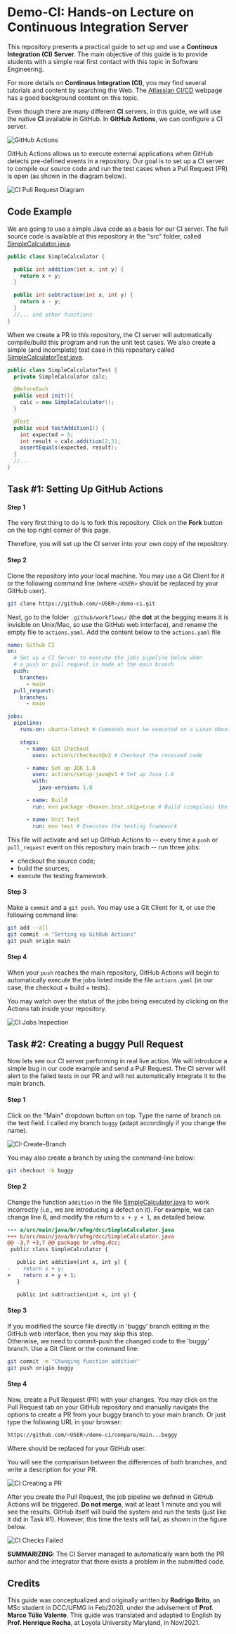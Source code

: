 # Demo-CI: Hands-on Lecture on Continuous Integration Server

This repository presents a practical guide to set up and use a **Continous Integration (CI) Server**. The main objective of this guide is to provide students with a simple real first contact with this topic in Software Engineering.

For more details on **Continous Integration (CI)**, you may find several tutorials and content by searching the Web. The [Atlassian CI/CD](https://www.atlassian.com/continuous-delivery/continuous-integration) webpage has a good background content on this topic.

Even though there are many different **CI** servers, in this guide, we will use the native **CI** available in GitHub. In **GitHub Actions**, we can configure a CI server.

![GitHub Actions](./images/ci-github-actions.png)

GitHub Actions allows us to execute external applications when GitHub detects pre-defined events in a repository. Our goal is to set up a CI server to compile our source code and run the test cases when a Pull Request (PR) is open (as shown in the diagram below). 

![CI Pull Request Diagram](./images/ci-pull-request-diagram.png)

## Code Example

We are going to use a simple Java code as a basis for our CI server. The full source code is available at this repository in the "src" folder, called [SimpleCalculator.java](./src/main/java/br/ufmg/dcc/SimpleCalculator.java).


```java
public class SimpleCalculator {

  public int addition(int x, int y) {
    return x + y;
  }

  public int subtraction(int x, int y) {
    return x - y;
  }
  //... and other functions
}
```
When we create a PR to this repository, the CI server will automatically compile/build this program and run the unit test cases. We also create a simple (and incomplete) test case in this repository called [SimpleCalculatorTest.java](./src/test/java/br/ufmg/dcc/SimpleCalculatorTest.java).

```java
public class SimpleCalculatorTest {
  private SimpleCalculator calc;

  @BeforeEach
  public void init(){
    calc = new SimpleCalculator();
  }

  @Test
  public void testAddition1() {
    int expected = 5;
    int result = calc.addition(2,3);
    assertEquals(expected, result);
  }
  //...
}
```

## Task #1: Setting Up GitHub Actions

#### Step 1

The very first thing to do is to fork this repository. Click on the **Fork** button on the top right corner of this page.

Therefore, you will set up the CI server into your own copy of the repository.

#### Step 2

Clone the repository into your local machine. You may use a Git Client for it or the following command line (where `<USER>` should be replaced by your GitHub user).

```bash
git clone https://github.com/<USER>/demo-ci.git
```

Next, go to the folder `.github/workflows/` (the **dot** at the begging means it is invisible on Unix/Mac, so use the GitHub web interface), and rename the empty file to `actions.yaml`. Add the content below to the `actions.yaml` file

```yaml
name: Github CI
on:
  # Set up a CI Server to execute the jobs pipeline below when 
  # a push or pull request is made at the main branch
  push:
    branches:
      - main
  pull_request:
    branches:
      - main

jobs:
  pipeline:
    runs-on: ubuntu-latest # Commands must be executed on a Linux Ubuntu OS

    steps:
      - name: Git Checkout
        uses: actions/checkout@v2 # Checkout the received code 

      - name: Set up JDK 1.8
        uses: actions/setup-java@v1 # Set up Java 1.8
        with:
          java-version: 1.8

      - name: Build
        run: mvn package -Dmaven.test.skip=true # Build (compiles) the source code

      - name: Unit Test
        run: mvn test # Executes the testing framework 
```

This file will activate and set up GitHub Actions to -- every time a `push` or `pull_request` event on this repository main brach -- run three jobs:

- checkout the source code;
- build the sources;
- execute the testing framework.

#### Step 3

Make a `commit` and a `git push`. You may use a Git Client for it, or use the following command line:

```bash
git add --all
git commit -m "Setting up GitHub Actions"
git push origin main
```

#### Step 4

When your `push` reaches the main repository, GitHub Actions will begin to automatically execute the jobs listed inside the file `actions.yaml` (in our case, the checkout + build + tests). 

You may watch over the status of the jobs being executed by clicking on the Actions tab inside your repository.

![CI Jobs Inspection](./images/ci-setup-github-actions.png)

## Task #2: Creating a buggy Pull Request

Now lets see our CI server performing in real live action. We will introduce a simple bug in our code example and send a Pull Request. The CI server will alert to the failed tests in our PR and will not automatically integrate it to the main branch.

#### Step 1

Click on the "Main" dropdown button on top. Type the name of branch on the text field. I called my branch `buggy` (adapt accordingly if you change the name).

![CI-Create-Branch]()

You may also create a branch by using the command-line below:
```bash
git checkout -b buggy
```

#### Step 2

Change the function `addition` in the file [SimpleCalculator.java](./src/main/java/br/ufmg/dcc/SimpleCalculator.java) to work incorrectly (i.e., we are introducing a defect on it). For example, we can change line 6, and modify the return to `x + y + 1`, as detailed below.

```diff
--- a/src/main/java/br/ufmg/dcc/SimpleCalculator.java
+++ b/src/main/java/br/ufmg/dcc/SimpleCalculator.java
@@ -3,7 +3,7 @@ package br.ufmg.dcc;
 public class SimpleCalculator {

   public int addition(int x, int y) {
-    return x + y;
+    return x + y + 1;
   }

   public int subtraction(int x, int y) {
```

#### Step 3

If you modified the source file directly in 'buggy' branch editing in the GitHub web interface, then you may skip this step.  
Otherwise, we need to commit-push the changed code to the 'buggy' branch. Use a Git Client or the command line:

```bash
git commit -m "Changing function addition"
git push origin buggy
```

#### Step 4

Now, create a Pull Request (PR) with your changes. You may click on the Pull Request tab on your GitHub repository and manually navigate the options to create a PR from your buggy branch to your main branch. Or just type the following URL in your browser: 
```bash
https://github.com/<USER>/demo-ci/compare/main...buggy
```
Where <USER> should be replaced for your GitHub user. 
  
You will see the comparison between the differences of both branches, and write a description for your PR.

![CI Creating a PR](./images/ci-creating-pull-request.png)

After you create the Pull Request, the job pipeline we defined in GitHub Actions will be triggered. **Do not merge**, wait at least 1 minute and you will see the results. GitHub itself will build the system and run the tests (just like it did in Task #1). However, this time the tests will fail, as shown in the figure below.

![CI Checks Failed](./images/ci-checks-failed.png)

**SUMMARIZING**: The CI Server managed to automatically warn both the PR author and the integrator that there exists a problem in the submitted code.

## Credits

This guide was conceptualized and originally written by **Rodrigo Brito**, an MSc student in DCC/UFMG in Feb/2020, under the advisement of **Prof. Marco Túlio Valente**. This guide was translated and adapted to English by **Prof. Henrique Rocha**, at Loyola University Maryland, in Nov/2021. 
